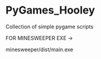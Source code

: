 # PyGames_Hooley
Collection of simple pygame scripts

FOR MINESWEEPER EXE -> 

minesweeper/dist/main.exe
